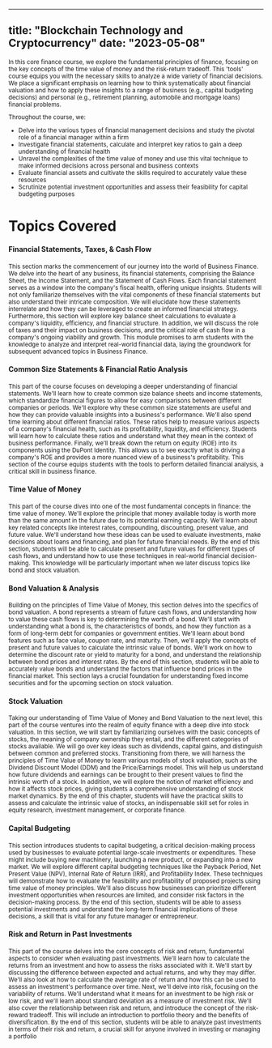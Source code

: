 

---
title: "Blockchain Technology and Cryptocurrency"
date: "2023-05-08"
---

<small>
In this core finance course, we explore the fundamental principles of finance, focusing on the key concepts of the time value of money and the risk-return tradeoff. This 'tools' course equips you with the necessary skills to analyze a wide variety of financial decisions. We place a significant emphasis on learning how to think systematically about financial valuation and how to apply these insights to a range of business (e.g., capital budgeting decisions) and personal (e.g., retirement planning, automobile and mortgage loans) financial problems.

Throughout the course, we:

- Delve into the various types of financial management decisions and study the pivotal role of a financial manager within a firm
- Investigate financial statements, calculate and interpret key ratios to gain a deep understanding of financial health
- Unravel the complexities of the time value of money and use this vital technique to make informed decisions across personal and business contexts
- Evaluate financial assets and cultivate the skills required to accurately value these resources
- Scrutinize potential investment opportunities and assess their feasibility for capital budgeting purposes
</small>

# Topics Covered

#### Financial Statements, Taxes, & Cash Flow 

<small>
This section marks the commencement of our journey into the world of Business Finance. We delve into the heart of any business, its financial statements, comprising the Balance Sheet, the Income Statement, and the Statement of Cash Flows. Each financial statement serves as a window into the company's fiscal health, offering unique insights. Students will not only familiarize themselves with the vital components of these financial statements but also understand their intricate composition. We will elucidate how these statements interrelate and how they can be leveraged to create an informed financial strategy. Furthermore, this section will explore key balance sheet calculations to evaluate a company's liquidity, efficiency, and financial structure. In addition, we will discuss the role of taxes and their impact on business decisions, and the critical role of cash flow in a company's ongoing viability and growth. This module promises to arm students with the knowledge to analyze and interpret real-world financial data, laying the groundwork for subsequent advanced topics in Business Finance.
</small>

#### Common Size Statements & Financial Ratio Analysis 

<small>
This part of the course focuses on developing a deeper understanding of financial statements. We'll learn how to create common size balance sheets and income statements, which standardize financial figures to allow for easy comparisons between different companies or periods. We'll explore why these common size statements are useful and how they can provide valuable insights into a business's performance. We'll also spend time learning about different financial ratios. These ratios help to measure various aspects of a company's financial health, such as its profitability, liquidity, and efficiency. Students will learn how to calculate these ratios and understand what they mean in the context of business performance.
Finally, we'll break down the return on equity (ROE) into its components using the DuPont Identity. This allows us to see exactly what is driving a company's ROE and provides a more nuanced view of a business's profitability. This section of the course equips students with the tools to perform detailed financial analysis, a critical skill in business finance.
</small>

#### Time Value of Money

<small>
This part of the course dives into one of the most fundamental concepts in finance: the time value of money. We'll explore the principle that money available today is worth more than the same amount in the future due to its potential earning capacity. We'll learn about key related concepts like interest rates, compounding, discounting, present value, and future value. We'll understand how these ideas can be used to evaluate investments, make decisions about loans and financing, and plan for future financial needs. By the end of this section, students will be able to calculate present and future values for different types of cash flows, and understand how to use these techniques in real-world financial decision-making. This knowledge will be particularly important when we later discuss topics like bond and stock valuation.
</small>

#### Bond Valuation & Analysis 

<small> 
 Building on the principles of Time Value of Money, this section delves into the specifics of bond valuation. A bond represents a stream of future cash flows, and understanding how to value these cash flows is key to determining the worth of a bond. We'll start with understanding what a bond is, the characteristics of bonds, and how they function as a form of long-term debt for companies or government entities. We'll learn about bond features such as face value, coupon rate, and maturity. Then, we'll apply the concepts of present and future values to calculate the intrinsic value of bonds. We'll work on how to determine the discount rate or yield to maturity for a bond, and understand the relationship between bond prices and interest rates. By the end of this section, students will be able to accurately value bonds and understand the factors that influence bond prices in the financial market. This section lays a crucial foundation for understanding fixed income securities and for the upcoming section on stock valuation.
</small>

#### Stock Valuation 

<small>
Taking our understanding of Time Value of Money and Bond Valuation to the next level, this part of the course ventures into the realm of equity finance with a deep dive into stock valuation. In this section, we will start by familiarizing ourselves with the basic concepts of stocks, the meaning of company ownership they entail, and the different categories of stocks available. We will go over key ideas such as dividends, capital gains, and distinguish between common and preferred stocks. Transitioning from there, we will harness the principles of Time Value of Money to learn various models of stock valuation, such as the Dividend Discount Model (DDM) and the Price/Earnings model. This will help us understand how future dividends and earnings can be brought to their present values to find the intrinsic worth of a stock. In addition, we will explore the notion of market efficiency and how it affects stock prices, giving students a comprehensive understanding of stock market dynamics. By the end of this chapter, students will have the practical skills to assess and calculate the intrinsic value of stocks, an indispensable skill set for roles in equity research, investment management, or corporate finance.
</small>

#### Capital Budgeting

<small>
This section introduces students to capital budgeting, a critical decision-making process used by businesses to evaluate potential large-scale investments or expenditures. These might include buying new machinery, launching a new product, or expanding into a new market. We will explore different capital budgeting techniques like the Payback Period, Net Present Value (NPV), Internal Rate of Return (IRR), and Profitability Index. These techniques will demonstrate how to evaluate the feasibility and profitability of proposed projects using time value of money principles. We'll also discuss how businesses can prioritize different investment opportunities when resources are limited, and consider risk factors in the decision-making process. By the end of this section, students will be able to assess potential investments and understand the long-term financial implications of these decisions, a skill that is vital for any future manager or entrepreneur.
</small>


#### Risk and Return in Past Investments 

<small>
This part of the course delves into the core concepts of risk and return, fundamental aspects to consider when evaluating past investments. We'll learn how to calculate the returns from an investment and how to assess the risks associated with it. We'll start by discussing the difference between expected and actual returns, and why they may differ. We'll also look at how to calculate the average rate of return and how this can be used to assess an investment's performance over time. Next, we'll delve into risk, focusing on the variability of returns. We'll understand what it means for an investment to be high risk or low risk, and we'll learn about standard deviation as a measure of investment risk. We'll also cover the relationship between risk and return, and introduce the concept of the risk-reward tradeoff. This will include an introduction to portfolio theory and the benefits of diversification. By the end of this section, students will be able to analyze past investments in terms of their risk and return, a crucial skill for anyone involved in investing or managing a portfolio
</small>
